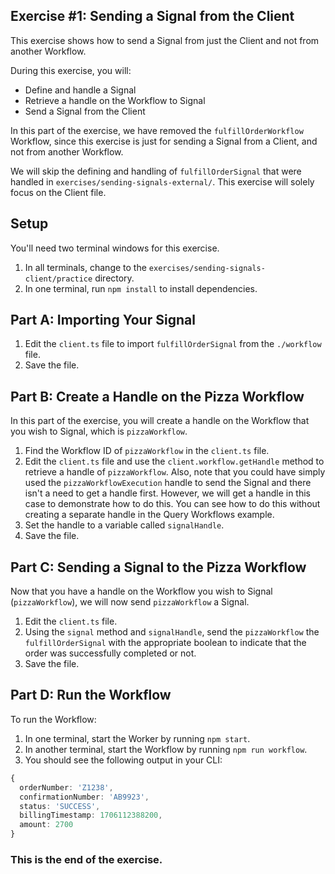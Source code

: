 ## Exercise #1: Sending a Signal from the Client

This exercise shows how to send a Signal from just the Client and not from another Workflow.

During this exercise, you will:

- Define and handle a Signal
- Retrieve a handle on the Workflow to Signal
- Send a Signal from the Client

In this part of the exercise, we have removed the `fulfillOrderWorkflow` Workflow, since this exercise is just for sending a Signal from a Client, and not from another Workflow.

We will skip the defining and handling of `fulfillOrderSignal` that were handled in `exercises/sending-signals-external/`. This exercise will solely focus on the Client file.

## Setup

You'll need two terminal windows for this exercise.

1. In all terminals, change to the `exercises/sending-signals-client/practice` directory.
2. In one terminal, run `npm install` to install dependencies.

## Part A: Importing Your Signal

1. Edit the `client.ts` file to import `fulfillOrderSignal` from the `./workflow` file.
2. Save the file.

## Part B: Create a Handle on the Pizza Workflow

In this part of the exercise, you will create a handle on the Workflow that you wish to Signal, which is `pizzaWorkflow`.

1. Find the Workflow ID of `pizzaWorkflow` in the `client.ts` file.
2. Edit the `client.ts` file and use the `client.workflow.getHandle` method to retrieve a handle of `pizzaWorkflow`. Also, note that you could have simply used the `pizzaWorkflowExecution` handle to send the Signal and there isn't a need to get a handle first. However, we will get a handle in this case to demonstrate how to do this. You can see how to do this without creating a separate handle in the Query Workflows example.
2. Set the handle to a variable called `signalHandle`.
4. Save the file.

## Part C: Sending a Signal to the Pizza Workflow

Now that you have a handle on the Workflow you wish to Signal (`pizzaWorkflow`), we will now send `pizzaWorkflow` a Signal.

1. Edit the `client.ts` file.
2. Using the `signal` method and `signalHandle`, send the `pizzaWorkflow` the `fulfillOrderSignal` with the appropriate boolean to indicate that the order was successfully completed or not.
2. Save the file.

## Part D: Run the Workflow

To run the Workflow:

1. In one terminal, start the Worker by running `npm start`.
2. In another terminal, start the Workflow by running `npm run workflow`.
3. You should see the following output in your CLI:

```typescript
{
  orderNumber: 'Z1238',
  confirmationNumber: 'AB9923',
  status: 'SUCCESS',
  billingTimestamp: 1706112388200,
  amount: 2700
}
```

### This is the end of the exercise.

